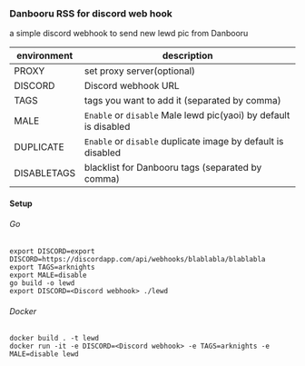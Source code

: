 ### Danbooru RSS for discord web hook
a simple discord webhook to send new lewd pic from Danbooru

| environment  | description  |
|--------------|--------------|
|PROXY         | set proxy server(optional) |
|DISCORD       | Discord webhook URL |
|TAGS          | tags you want to add it (separated by comma) |
|MALE          | `Enable` or `disable` Male lewd pic(yaoi) by default is disabled |
|DUPLICATE     | `Enable` or `disable` duplicate image by default is disabled |
|DISABLETAGS   | blacklist for Danbooru tags (separated by comma) |  

#### Setup

###### Go
```
export DISCORD=export DISCORD=https://discordapp.com/api/webhooks/blablabla/blablabla
export TAGS=arknights
export MALE=disable
go build -o lewd 
export DISCORD=<Discord webhook> ./lewd
```

###### Docker
```
docker build . -t lewd
docker run -it -e DISCORD=<Discord webhook> -e TAGS=arknights -e MALE=disable lewd
```